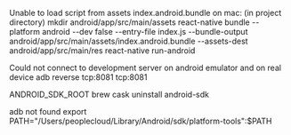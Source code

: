 
Unable to load script from assets index.android.bundle on mac: 
(in project directory) mkdir android/app/src/main/assets
react-native bundle --platform android --dev false --entry-file index.js --bundle-output android/app/src/main/assets/index.android.bundle --assets-dest android/app/src/main/res
react-native run-android

Could not connect to development server on android emulator and on real device
adb reverse tcp:8081 tcp:8081

ANDROID_SDK_ROOT
brew cask uninstall android-sdk

adb not found 
export PATH="/Users/peoplecloud/Library/Android/sdk/platform-tools":$PATH